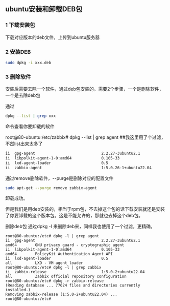 ## ubuntu安装和卸载DEB包

### 1 下载安装包

下载对应版本的deb文件，上传到ubuntu服务器



### 2 安装DEB

```bash
sudo dpkg -i xxx.deb
```



### 3 删除软件

安装后需要去除一个软件，通过deb包安装的。需要2个步骤，一个是删除软件，一个是去除deb包

通过

```bash
dpkg --list | grep xxx
```

命令查看你要卸载的软件

root@80-ubuntu:/etc/zabbix# dpkg --list | grep agent   ##我这里用了个过滤，不然list出来太多了

```bash
ii  gpg-agent                             2.2.27-3ubuntu2.1                       amd64        GNU privacy guard - cryptographic agent
ii  libpolkit-agent-1-0:amd64             0.105-33                                amd64        PolicyKit Authentication Agent API
ii  lxd-agent-loader                      0.5                                     all          LXD - VM agent loader
ii  zabbix-agent                          1:5.0.26-1+ubuntu22.04                  amd64        Zabbix network monitoring solution - agent
```

通过remove删除软件，--purge是删除对应的配置文件

```bash
sudo apt-get --purge remove zabbix-agent
```

卸载成功。



 但是我们是用deb安装的，相当于rpm包，不去掉这个包的话下载安装就还是安装了你要卸载的这个版本包。这是不能允许的，那就也去掉这个deb包。

删除deb包
通过dpkg -l 来删除deb来，同样我也使用了一个过滤，更精确，

```
root@80-ubuntu:/etc# dpkg -l | grep agent
ii  gpg-agent                             2.2.27-3ubuntu2.1                       amd64        GNU privacy guard - cryptographic agent
ii  libpolkit-agent-1-0:amd64             0.105-33                                amd64        PolicyKit Authentication Agent API
ii  lxd-agent-loader                      0.5                                     all          LXD - VM agent loader
root@80-ubuntu:/etc# dpkg -l | grep zabbix
ii  zabbix-release                        1:5.0-2+ubuntu22.04                     all          Zabbix official repository configuration
root@80-ubuntu:/etc# dpkg -r zabbix-release
(Reading database ... 77624 files and directories currently installed.)
Removing zabbix-release (1:5.0-2+ubuntu22.04) ...
root@80-ubuntu:/etc#
```

​    

